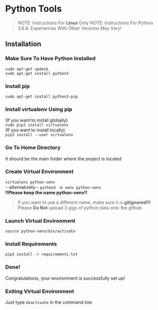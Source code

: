 # Python Tools

> NOTE: Instructions For **Linux** Only
> NOTE: Instructions For Python 3.6.8. Experiences With Other Versions May Vary!


## Installation

### Make Sure To Have Python Installed
`sudo apt-get update`  
`sudo apt-get install python3`

### Install pip
`sudo apt-get install python3-pip`

### Install virtualenv Using pip
(If you want to install globally)  
`sudo pip3 install virtualenv`  
(If you want to install locally)  
`pip3 install --user virtualenv`

### Go To Home Directory
It should be the main folder where the project is located

### Create Virtual Environment
`virtualenv python-venv`  
--alternatively--
`python3 -m venv python-venv`  
**!!Please keep the name python-venv!!**  
> If you want to use a different name, make sure it is **gitignored!!!**  
Please **Do Not** upload 3 gigs of python data onto the github

### Launch Virtual Environment
`source python-venv/bin/activate`

### Install Requirements
`pip3 install -r requirements.txt`

### Done!
Congratulations, your environment is successfully set up!

### Exiting Virtual Environment
Just type `deactivate` in the command line
